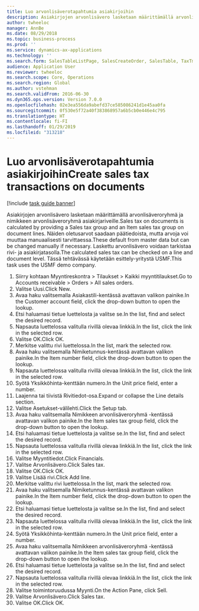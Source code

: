 ```yaml
---
title: Luo arvonlisäverotapahtumia asiakirjoihin
description: Asiakirjojen arvonlisävero lasketaan määrittämällä arvonlisäveroryhmä ja nimikkeen arvonlisäveroryhmä asiakirjariveille.
author: twheeloc
manager: AnnBe
ms.date: 08/29/2018
ms.topic: business-process
ms.prod: ''
ms.service: dynamics-ax-applications
ms.technology: ''
ms.search.form: SalesTableListPage, SalesCreateOrder, SalesTable, TaxTmpWorkTrans
audience: Application User
ms.reviewer: twheeloc
ms.search.scope: Core, Operations
ms.search.region: Global
ms.author: vstehman
ms.search.validFrom: 2016-06-30
ms.dyn365.ops.version: Version 7.0.0
ms.openlocfilehash: 02e3ea556da9abefd37ce585086241d1e45aa0fa
ms.sourcegitcommit: 0f530e5f72a40f383868957a6b5cb0e446e4c795
ms.translationtype: HT
ms.contentlocale: fi-FI
ms.lasthandoff: 01/29/2019
ms.locfileid: "313218"
---
```

# <a name="create-sales-tax-transactions-on-documents"></a><span data-ttu-id="8085e-103">Luo arvonlisäverotapahtumia asiakirjoihin</span><span class="sxs-lookup"><span data-stu-id="8085e-103">Create sales tax transactions on documents</span></span>

[!include [task guide banner](../../includes/task-guide-banner.md)]

<span data-ttu-id="8085e-104">Asiakirjojen arvonlisävero lasketaan määrittämällä arvonlisäveroryhmä ja nimikkeen arvonlisäveroryhmä asiakirjariveille.</span><span class="sxs-lookup"><span data-stu-id="8085e-104">Sales tax on documents is calculated by providing a Sales tax group and an Item sales tax group on document lines.</span></span> <span data-ttu-id="8085e-105">Näiden oletusarvot saadaan päätiedoista, mutta arvoja voi muuttaa manuaalisesti tarvittaessa.</span><span class="sxs-lookup"><span data-stu-id="8085e-105">These default from master data but can be changed manually if necessary.</span></span> <span data-ttu-id="8085e-106">Laskettu arvonlisävero voidaan tarkistaa rivi- ja asiakirjatasolla.</span><span class="sxs-lookup"><span data-stu-id="8085e-106">The calculated sales tax can be checked on a line and document level.</span></span> <span data-ttu-id="8085e-107">Tässä tehtävässä käytetään esittely-yritystä USMF.</span><span class="sxs-lookup"><span data-stu-id="8085e-107">This task uses the USMF demo company.</span></span>

1. <span data-ttu-id="8085e-108">Siirry kohtaan Myyntireskontra > Tilaukset > Kaikki myyntitilaukset.</span><span class="sxs-lookup"><span data-stu-id="8085e-108">Go to Accounts receivable > Orders > All sales orders.</span></span>
2. <span data-ttu-id="8085e-109">Valitse Uusi.</span><span class="sxs-lookup"><span data-stu-id="8085e-109">Click New.</span></span>
3. <span data-ttu-id="8085e-110">Avaa haku valitsemalla Asiakastili-kentässä avattavan valikon painike.</span><span class="sxs-lookup"><span data-stu-id="8085e-110">In the Customer account field, click the drop-down button to open the lookup.</span></span>
4. <span data-ttu-id="8085e-111">Etsi haluamasi tietue luettelosta ja valitse se.</span><span class="sxs-lookup"><span data-stu-id="8085e-111">In the list, find and select the desired record.</span></span>
5. <span data-ttu-id="8085e-112">Napsauta luettelossa valitulla rivillä olevaa linkkiä.</span><span class="sxs-lookup"><span data-stu-id="8085e-112">In the list, click the link in the selected row.</span></span>
6. <span data-ttu-id="8085e-113">Valitse OK.</span><span class="sxs-lookup"><span data-stu-id="8085e-113">Click OK.</span></span>
7. <span data-ttu-id="8085e-114">Merkitse valittu rivi luettelossa.</span><span class="sxs-lookup"><span data-stu-id="8085e-114">In the list, mark the selected row.</span></span>
8. <span data-ttu-id="8085e-115">Avaa haku valitsemalla Nimiketunnus-kentässä avattavan valikon painike.</span><span class="sxs-lookup"><span data-stu-id="8085e-115">In the Item number field, click the drop-down button to open the lookup.</span></span>
9. <span data-ttu-id="8085e-116">Napsauta luettelossa valitulla rivillä olevaa linkkiä.</span><span class="sxs-lookup"><span data-stu-id="8085e-116">In the list, click the link in the selected row.</span></span>
10. <span data-ttu-id="8085e-117">Syötä Yksikköhinta-kenttään numero.</span><span class="sxs-lookup"><span data-stu-id="8085e-117">In the Unit price field, enter a number.</span></span>
11. <span data-ttu-id="8085e-118">Laajenna tai tiivistä Rivitiedot-osa.</span><span class="sxs-lookup"><span data-stu-id="8085e-118">Expand or collapse the Line details section.</span></span>
12. <span data-ttu-id="8085e-119">Valitse Asetukset-välilehti.</span><span class="sxs-lookup"><span data-stu-id="8085e-119">Click the Setup tab.</span></span>
13. <span data-ttu-id="8085e-120">Avaa haku valitsemalla Nimikkeen arvonlisäveroryhmä -kentässä avattavan valikon painike.</span><span class="sxs-lookup"><span data-stu-id="8085e-120">In the Item sales tax group field, click the drop-down button to open the lookup.</span></span>
14. <span data-ttu-id="8085e-121">Etsi haluamasi tietue luettelosta ja valitse se.</span><span class="sxs-lookup"><span data-stu-id="8085e-121">In the list, find and select the desired record.</span></span>
15. <span data-ttu-id="8085e-122">Napsauta luettelossa valitulla rivillä olevaa linkkiä.</span><span class="sxs-lookup"><span data-stu-id="8085e-122">In the list, click the link in the selected row.</span></span>
16. <span data-ttu-id="8085e-123">Valitse Myyntitiedot.</span><span class="sxs-lookup"><span data-stu-id="8085e-123">Click Financials.</span></span>
17. <span data-ttu-id="8085e-124">Valitse Arvonlisävero.</span><span class="sxs-lookup"><span data-stu-id="8085e-124">Click Sales tax.</span></span>
18. <span data-ttu-id="8085e-125">Valitse OK.</span><span class="sxs-lookup"><span data-stu-id="8085e-125">Click OK.</span></span>
19. <span data-ttu-id="8085e-126">Valitse Lisää rivi.</span><span class="sxs-lookup"><span data-stu-id="8085e-126">Click Add line.</span></span>
20. <span data-ttu-id="8085e-127">Merkitse valittu rivi luettelossa.</span><span class="sxs-lookup"><span data-stu-id="8085e-127">In the list, mark the selected row.</span></span>
21. <span data-ttu-id="8085e-128">Avaa haku valitsemalla Nimiketunnus-kentässä avattavan valikon painike.</span><span class="sxs-lookup"><span data-stu-id="8085e-128">In the Item number field, click the drop-down button to open the lookup.</span></span>
22. <span data-ttu-id="8085e-129">Etsi haluamasi tietue luettelosta ja valitse se.</span><span class="sxs-lookup"><span data-stu-id="8085e-129">In the list, find and select the desired record.</span></span>
23. <span data-ttu-id="8085e-130">Napsauta luettelossa valitulla rivillä olevaa linkkiä.</span><span class="sxs-lookup"><span data-stu-id="8085e-130">In the list, click the link in the selected row.</span></span>
24. <span data-ttu-id="8085e-131">Syötä Yksikköhinta-kenttään numero.</span><span class="sxs-lookup"><span data-stu-id="8085e-131">In the Unit price field, enter a number.</span></span>
25. <span data-ttu-id="8085e-132">Avaa haku valitsemalla Nimikkeen arvonlisäveroryhmä -kentässä avattavan valikon painike.</span><span class="sxs-lookup"><span data-stu-id="8085e-132">In the Item sales tax group field, click the drop-down button to open the lookup.</span></span>
26. <span data-ttu-id="8085e-133">Etsi haluamasi tietue luettelosta ja valitse se.</span><span class="sxs-lookup"><span data-stu-id="8085e-133">In the list, find and select the desired record.</span></span>
27. <span data-ttu-id="8085e-134">Napsauta luettelossa valitulla rivillä olevaa linkkiä.</span><span class="sxs-lookup"><span data-stu-id="8085e-134">In the list, click the link in the selected row.</span></span>
28. <span data-ttu-id="8085e-135">Valitse toimintoruudussa Myynti.</span><span class="sxs-lookup"><span data-stu-id="8085e-135">On the Action Pane, click Sell.</span></span>
29. <span data-ttu-id="8085e-136">Valitse Arvonlisävero.</span><span class="sxs-lookup"><span data-stu-id="8085e-136">Click Sales tax.</span></span>
30. <span data-ttu-id="8085e-137">Valitse OK.</span><span class="sxs-lookup"><span data-stu-id="8085e-137">Click OK.</span></span>

